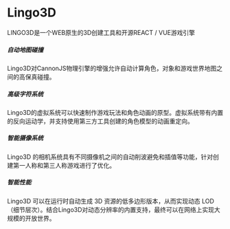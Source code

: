 # Lingo3D

LINGO3D是一个WEB原生的3D创建工具和开源REACT / VUE游戏引擎

##### 自动地图碰撞

Lingo3D对CannonJS物理引擎的增强允许自动计算角色，对象和游戏世界地图之间的高保真碰撞。

##### 高级字符系统

Lingo3D的虚拟系统可以快速制作游戏玩法和角色动画的原型。虚拟系统带有内置的反向运动学，并支持使用第三方工具创建的角色模型的动画重定向。

##### 智能摄像系统

Lingo3D 的相机系统具有不同摄像机之间的自动削波避免和插值等功能，针对创建第一人称和第三人称游戏进行了优化。

##### 智能性能

Lingo3D 可以在运行时自动生成 3D 资源的低多边形版本，从而实现动态 LOD（细节层次）。结合Lingo3D对动态分辨率的内置支持，最终可以在网络上实现大规模的开放世界。


